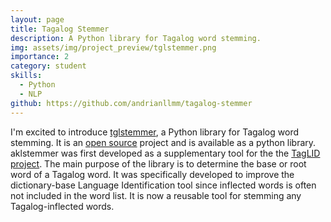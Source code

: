 ```yaml
---
layout: page
title: Tagalog Stemmer
description: A Python library for Tagalog word stemming.
img: assets/img/project_preview/tglstemmer.png
importance: 2
category: student
skills:
  - Python
  - NLP
github: https://github.com/andrianllmm/tagalog-stemmer
---
```


I'm excited to introduce [tglstemmer](https://github.com/andrianllmm/tagalog-stemmer), a Python library for Tagalog word stemming. It is an [open source](https://github.com/andrianllmm/tagalog-stemmer) project and is available as a python library. aklstemmer was first developed as a supplementary tool for the the [TagLID project](/projects/taglid). The main purpose of the library is to determine the base or root word of a Tagalog word. It was specifically developed to improve the dictionary-base Language Identification tool since inflected words is often not included in the word list. It is now a reusable tool for stemming any Tagalog-inflected words.
